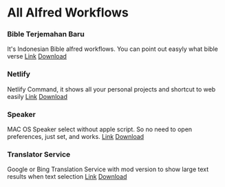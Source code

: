 # All Alfred Workflows

### Bible Terjemahan Baru
It's Indonesian Bible alfred workflows. You can point out easyly what bible verse
[Link](https://github.com/afridho/alfred-workflows/tree/master/Bible%20(Terjemahan%20Baru))
[Download](https://github.com/afridho/alfred-workflows/blob/master/Bible%20(Terjemahan%20Baru)/Alfred%20Bible%20TB.alfredworkflow)

### Netlify
Netlify Command, it shows all your personal projects and shortcut to web easily
[Link](https://github.com/afridho/alfred-workflows/tree/master/Netlify)
[Download](https://github.com/afridho/alfred-workflows/blob/master/Netlify/Netlify.alfredworkfloww)

### Speaker
MAC OS Speaker select without apple script. So no need to open preferences, just set, and works.
[Link](https://github.com/afridho/alfred-workflows/tree/master/Speaker)
[Download](https://github.com/afridho/alfred-workflows/blob/master/Speaker/speaker.alfredworkflow)

### Translator Service
Google or Bing Translation Service with mod version to show large text results when text selection
[Link](https://github.com/afridho/alfred-workflows/tree/master/Translator%20Service)
[Download](https://github.com/pbojkov/alfred-workflow-google-translate)